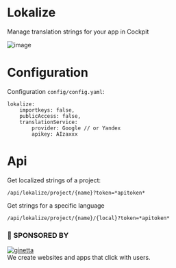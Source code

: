 # Lokalize

Manage translation strings for your app in Cockpit



![image](https://user-images.githubusercontent.com/321047/52646355-e4f10c80-2ee2-11e9-87ff-6aed53f23b73.png)


# Configuration

Configuration `config/config.yaml`:

```
lokalize:
    importkeys: false,
    publicAccess: false,
    translationService:
        provider: Google // or Yandex
        apikey: AIzaxxx

```

# Api

Get localized strings of a project:

```
/api/lokalize/project/{name}?token=*apitoken*
```

Get strings for a specific language

```
/api/lokalize/project/{name}/{local}?token=*apitoken*
```

### 💐 SPONSORED BY

[![ginetta](https://user-images.githubusercontent.com/321047/29219315-f1594924-7eb7-11e7-9d58-4dcf3f0ad6d6.png)](https://www.ginetta.net)<br>
We create websites and apps that click with users.
